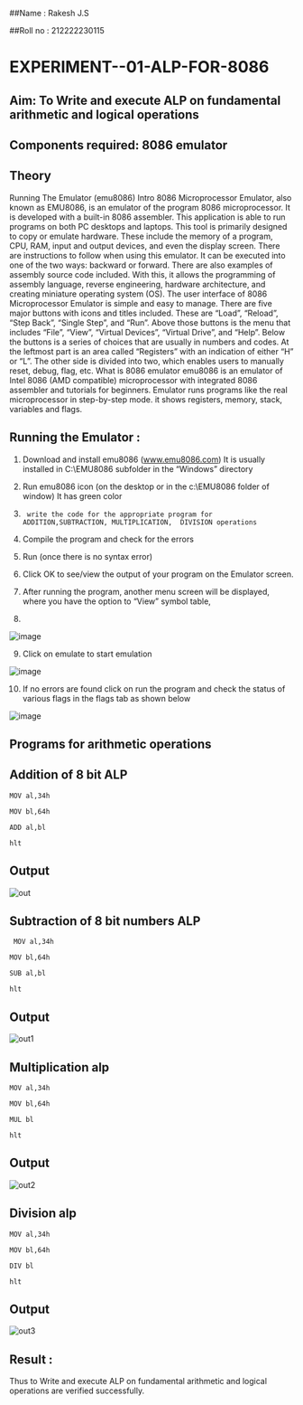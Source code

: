 
##Name : Rakesh J.S

##Roll no : 212222230115
# EXPERIMENT--01-ALP-FOR-8086

## Aim: To Write and execute ALP on fundamental arithmetic and logical operations
## Components required: 8086  emulator 
## Theory 
Running The Emulator (emu8086) Intro 8086 Microprocessor Emulator, also known as EMU8086, is an emulator of the program 8086 microprocessor. It is developed with a built-in 8086 assembler. This application is able to run programs on both PC desktops and laptops. This tool is primarily designed to copy or emulate hardware. These include the memory of a program, CPU, RAM, input and output devices, and even the display screen. There are instructions to follow when using this emulator. It can be executed into one of the two ways: backward or forward. There are also examples of assembly source code included. With this, it allows the programming of assembly language, reverse engineering, hardware architecture, and creating miniature operating system (OS). The user interface of 8086 Microprocessor Emulator is simple and easy to manage. There are five major buttons with icons and titles included. These are “Load”, “Reload”, “Step Back”, “Single Step”, and “Run”. Above those buttons is the menu that includes “File”, “View”, “Virtual Devices”, “Virtual Drive”, and “Help”. Below the buttons is a series of choices that are usually in numbers and codes. At the leftmost part is an area called “Registers” with an indication of either “H” or “L”. The other side is divided into two, which enables users to manually reset, debug, flag, etc. What is 8086 emulator emu8086 is an emulator of Intel 8086 (AMD compatible) microprocessor with integrated 8086 assembler and tutorials for beginners. Emulator runs programs like the real microprocessor in step-by-step mode. it shows registers, memory, stack, variables and flags.


 ## Running the Emulator :
1.	Download and install emu8086 (www.emu8086.com) It is usually installed in C:\EMU8086 subfolder in the “Windows” directory
2.	  Run  emu8086 icon (on the desktop or in the c:\EMU8086 folder of window) It has green color 
 
 
3.		write the code for the appropriate program for ADDITION,SUBTRACTION, MULTIPLICATION,  DIVISION operations 

4.	 Compile the program and check for the errors 
5.	Run (once there is no syntax error) 

6.	Click OK to see/view the output of your program on the Emulator screen. 


7.	After running the program, another menu screen will be displayed, where you have the option to “View” symbol table,
8.	 


![image](https://user-images.githubusercontent.com/36288975/189273263-d65baae9-4b8f-4723-afb3-c0ffa4052b04.png)











9.	Click on emulate to start emulation 








![image](https://user-images.githubusercontent.com/36288975/189273273-9bb36ec1-e2e8-4892-8d35-37707332bfdc.png)








10.	If no errors are found click on run the program and check the status of various flags in the flags tab as shown below 






![image](https://user-images.githubusercontent.com/36288975/189273277-113a2a33-4a40-4ff8-95a5-ecd3a1f504fe.png)







## Programs for arithmetic  operations

## Addition  of 8 bit ALP
```
MOV al,34h

MOV bl,64h

ADD al,bl

hlt
```

## Output  
![out](https://github.com/rakesh9339/EXPERIMENT--01-ALP-FOR-8086/assets/121115650/229d00b0-9217-469d-a4ca-753fb519eaf9)



## Subtraction   of 8 bit numbers  ALP 
```
 MOV al,34h

MOV bl,64h

SUB al,bl

hlt
```
## Output  
![out1](https://github.com/rakesh9339/EXPERIMENT--01-ALP-FOR-8086/assets/121115650/aeac0852-f223-48e9-ae87-599100ce7234)



## Multiplication alp 
```
MOV al,34h

MOV bl,64h

MUL bl

hlt
```
 ## Output  
![out2](https://github.com/rakesh9339/EXPERIMENT--01-ALP-FOR-8086/assets/121115650/5503fc19-b4bc-455a-82ba-6fd4ebad9128)



## Division alp 
```
MOV al,34h

MOV bl,64h

DIV bl

hlt

```
## Output  
![out3](https://github.com/rakesh9339/EXPERIMENT--01-ALP-FOR-8086/assets/121115650/30c631bd-19d1-4e89-91ee-0446df27b73a)



## Result :
 Thus to Write and execute ALP on fundamental arithmetic and logical operations are verified successfully.
